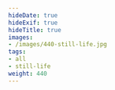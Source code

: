 ```yaml
---
hideDate: true
hideExif: true
hideTitle: true
images:
- /images/440-still-life.jpg
tags:
- all
- still-life
weight: 440
---
```

